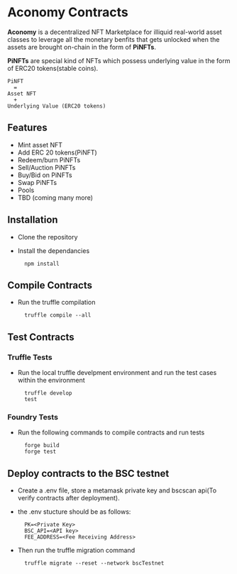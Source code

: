 # Aconomy Contracts

**Aconomy** is a decentralized NFT Marketplace for illiquid real-world asset classes to leverage all the monetary benfits that gets unlocked when the assets are brought on-chain in the form of **PiNFTs**.

**PiNFTs** are special kind of NFTs which possess underlying value in the form of ERC20 tokens(stable coins).

```text
PiNFT
  =
Asset NFT
  +
Underlying Value (ERC20 tokens)
```

## Features

- Mint asset NFT
- Add ERC 20 tokens(PiNFT)
- Redeem/burn PiNFTs
- Sell/Auction PiNFTs
- Buy/Bid on PiNFTs 
- Swap PiNFTs
- Pools
- TBD (coming many more)

## Installation

- Clone the repository
- Install the dependancies 

        npm install

## Compile Contracts

- Run the truffle compilation 

        truffle compile --all
        
## Test Contracts

### Truffle Tests

- Run the local truffle develpment environment and run the test cases within the environment

        truffle develop
        test
    
### Foundry Tests
- Run the following commands to compile contracts and run tests

        forge build
        forge test


## Deploy contracts to the BSC testnet

- Create a .env file, store a metamask private key and bscscan api(To verify contracts after deployment).
- the .env stucture should be as follows:

        PK=<Private Key>
        BSC_API=<API key>
        FEE_ADDRESS=<Fee Receiving Address>

- Then run the truffle migration command

        truffle migrate --reset --network bscTestnet







